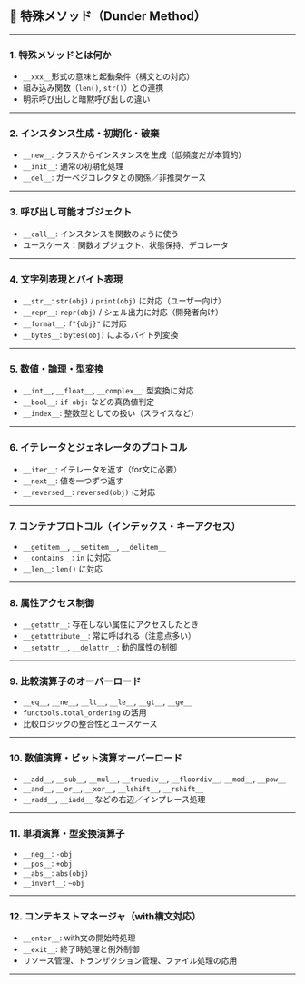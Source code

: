 ## 🔸 特殊メソッド（Dunder Method）

---

### 1. **特殊メソッドとは何か**

* `__xxx__`形式の意味と起動条件（構文との対応）
* 組み込み関数（`len()`, `str()`）との連携
* 明示呼び出しと暗黙呼び出しの違い

---

### 2. **インスタンス生成・初期化・破棄**

* `__new__`: クラスからインスタンスを生成（低頻度だが本質的）
* `__init__`: 通常の初期化処理
* `__del__`: ガーベジコレクタとの関係／非推奨ケース

---

### 3. **呼び出し可能オブジェクト**

* `__call__`: インスタンスを関数のように使う
* ユースケース：関数オブジェクト、状態保持、デコレータ

---

### 4. **文字列表現とバイト表現**

* `__str__`: `str(obj)` / `print(obj)` に対応（ユーザー向け）
* `__repr__`: `repr(obj)` / シェル出力に対応（開発者向け）
* `__format__`: `f"{obj}"` に対応
* `__bytes__`: `bytes(obj)` によるバイト列変換

---

### 5. **数値・論理・型変換**

* `__int__`, `__float__`, `__complex__`: 型変換に対応
* `__bool__`: `if obj:` などの真偽値判定
* `__index__`: 整数型としての扱い（スライスなど）

---

### 6. **イテレータとジェネレータのプロトコル**

* `__iter__`: イテレータを返す（for文に必要）
* `__next__`: 値を一つずつ返す
* `__reversed__`: `reversed(obj)` に対応

---

### 7. **コンテナプロトコル（インデックス・キーアクセス）**

* `__getitem__`, `__setitem__`, `__delitem__`
* `__contains__`: `in` に対応
* `__len__`: `len()` に対応

---

### 8. **属性アクセス制御**

* `__getattr__`: 存在しない属性にアクセスしたとき
* `__getattribute__`: 常に呼ばれる（注意点多い）
* `__setattr__`, `__delattr__`: 動的属性の制御

---

### 9. **比較演算子のオーバーロード**

* `__eq__`, `__ne__`, `__lt__`, `__le__`, `__gt__`, `__ge__`
* `functools.total_ordering` の活用
* 比較ロジックの整合性とユースケース

---

### 10. **数値演算・ビット演算オーバーロード**

* `__add__`, `__sub__`, `__mul__`, `__truediv__`, `__floordiv__`, `__mod__`, `__pow__`
* `__and__`, `__or__`, `__xor__`, `__lshift__`, `__rshift__`
* `__radd__`, `__iadd__` などの右辺／インプレース処理

---

### 11. **単項演算・型変換演算子**

* `__neg__`: `-obj`
* `__pos__`: `+obj`
* `__abs__`: `abs(obj)`
* `__invert__`: `~obj`

---

### 12. **コンテキストマネージャ（with構文対応）**

* `__enter__`: with文の開始時処理
* `__exit__`: 終了時処理と例外制御
* リソース管理、トランザクション管理、ファイル処理の応用

---
